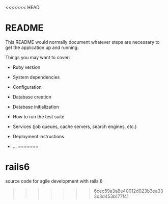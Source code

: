 <<<<<<< HEAD
# README

This README would normally document whatever steps are necessary to get the
application up and running.

Things you may want to cover:

* Ruby version

* System dependencies

* Configuration

* Database creation

* Database initialization

* How to run the test suite

* Services (job queues, cache servers, search engines, etc.)

* Deployment instructions

* ...
=======
# rails6
source code for agile development with rails 6
>>>>>>> 6cec59a3a8e40012d023b3ea333c3d453b177f41

